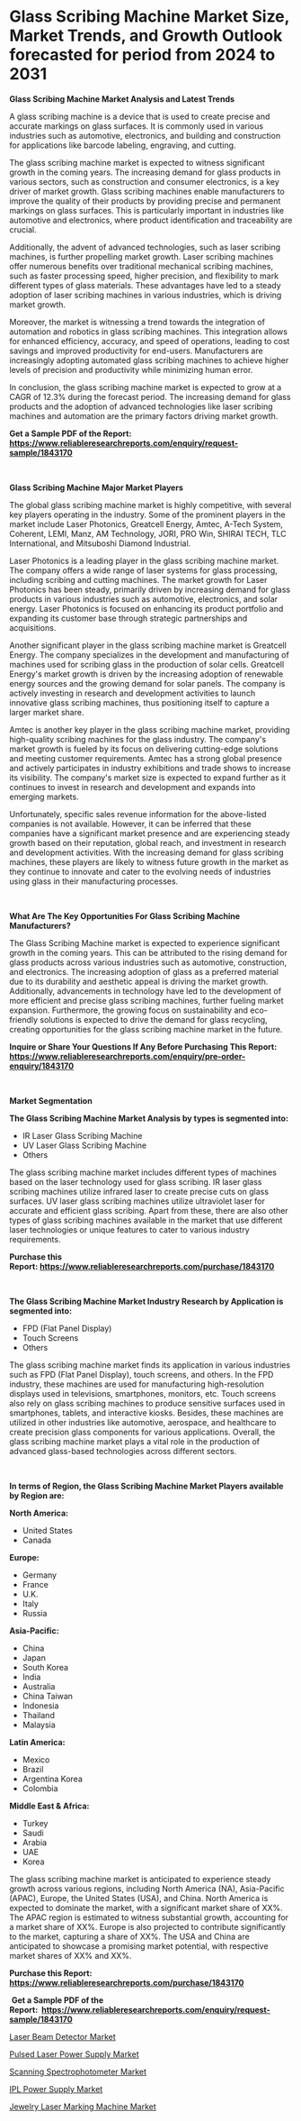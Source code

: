 <p><h1>Glass Scribing Machine Market Size, Market Trends, and Growth Outlook forecasted for period from 2024 to 2031</h1></p><p><strong>Glass Scribing Machine Market Analysis and Latest Trends</strong></p>
<p><p>A glass scribing machine is a device that is used to create precise and accurate markings on glass surfaces. It is commonly used in various industries such as automotive, electronics, and building and construction for applications like barcode labeling, engraving, and cutting.</p><p>The glass scribing machine market is expected to witness significant growth in the coming years. The increasing demand for glass products in various sectors, such as construction and consumer electronics, is a key driver of market growth. Glass scribing machines enable manufacturers to improve the quality of their products by providing precise and permanent markings on glass surfaces. This is particularly important in industries like automotive and electronics, where product identification and traceability are crucial.</p><p>Additionally, the advent of advanced technologies, such as laser scribing machines, is further propelling market growth. Laser scribing machines offer numerous benefits over traditional mechanical scribing machines, such as faster processing speed, higher precision, and flexibility to mark different types of glass materials. These advantages have led to a steady adoption of laser scribing machines in various industries, which is driving market growth.</p><p>Moreover, the market is witnessing a trend towards the integration of automation and robotics in glass scribing machines. This integration allows for enhanced efficiency, accuracy, and speed of operations, leading to cost savings and improved productivity for end-users. Manufacturers are increasingly adopting automated glass scribing machines to achieve higher levels of precision and productivity while minimizing human error.</p><p>In conclusion, the glass scribing machine market is expected to grow at a CAGR of 12.3% during the forecast period. The increasing demand for glass products and the adoption of advanced technologies like laser scribing machines and automation are the primary factors driving market growth.</p></p>
<p><strong>Get a Sample PDF of the Report:&nbsp; <a href="https://www.reliableresearchreports.com/enquiry/request-sample/1843170">https://www.reliableresearchreports.com/enquiry/request-sample/1843170</a></strong></p>
<p>&nbsp;</p>
<p><strong>Glass Scribing Machine Major Market Players</strong></p>
<p><p>The global glass scribing machine market is highly competitive, with several key players operating in the industry. Some of the prominent players in the market include Laser Photonics, Greatcell Energy, Amtec, A-Tech System, Coherent, LEMI, Manz, AM Technology, JORI, PRO Win, SHIRAI TECH, TLC International, and Mitsuboshi Diamond Industrial.</p><p>Laser Photonics is a leading player in the glass scribing machine market. The company offers a wide range of laser systems for glass processing, including scribing and cutting machines. The market growth for Laser Photonics has been steady, primarily driven by increasing demand for glass products in various industries such as automotive, electronics, and solar energy. Laser Photonics is focused on enhancing its product portfolio and expanding its customer base through strategic partnerships and acquisitions.</p><p>Another significant player in the glass scribing machine market is Greatcell Energy. The company specializes in the development and manufacturing of machines used for scribing glass in the production of solar cells. Greatcell Energy's market growth is driven by the increasing adoption of renewable energy sources and the growing demand for solar panels. The company is actively investing in research and development activities to launch innovative glass scribing machines, thus positioning itself to capture a larger market share.</p><p>Amtec is another key player in the glass scribing machine market, providing high-quality scribing machines for the glass industry. The company's market growth is fueled by its focus on delivering cutting-edge solutions and meeting customer requirements. Amtec has a strong global presence and actively participates in industry exhibitions and trade shows to increase its visibility. The company's market size is expected to expand further as it continues to invest in research and development and expands into emerging markets.</p><p>Unfortunately, specific sales revenue information for the above-listed companies is not available. However, it can be inferred that these companies have a significant market presence and are experiencing steady growth based on their reputation, global reach, and investment in research and development activities. With the increasing demand for glass scribing machines, these players are likely to witness future growth in the market as they continue to innovate and cater to the evolving needs of industries using glass in their manufacturing processes.</p></p>
<p>&nbsp;</p>
<p><strong>What Are The Key Opportunities For Glass Scribing Machine Manufacturers?</strong></p>
<p><p>The Glass Scribing Machine market is expected to experience significant growth in the coming years. This can be attributed to the rising demand for glass products across various industries such as automotive, construction, and electronics. The increasing adoption of glass as a preferred material due to its durability and aesthetic appeal is driving the market growth. Additionally, advancements in technology have led to the development of more efficient and precise glass scribing machines, further fueling market expansion. Furthermore, the growing focus on sustainability and eco-friendly solutions is expected to drive the demand for glass recycling, creating opportunities for the glass scribing machine market in the future.</p></p>
<p><strong>Inquire or Share Your Questions If Any Before Purchasing This Report: <a href="https://www.reliableresearchreports.com/enquiry/pre-order-enquiry/1843170">https://www.reliableresearchreports.com/enquiry/pre-order-enquiry/1843170</a></strong></p>
<p>&nbsp;</p>
<p><strong>Market Segmentation</strong></p>
<p><strong>The Glass Scribing Machine Market Analysis by types is segmented into:</strong></p>
<p><ul><li>IR Laser Glass Scribing Machine</li><li>UV Laser Glass Scribing Machine</li><li>Others</li></ul></p>
<p><p>The glass scribing machine market includes different types of machines based on the laser technology used for glass scribing. IR laser glass scribing machines utilize infrared laser to create precise cuts on glass surfaces. UV laser glass scribing machines utilize ultraviolet laser for accurate and efficient glass scribing. Apart from these, there are also other types of glass scribing machines available in the market that use different laser technologies or unique features to cater to various industry requirements.</p></p>
<p><strong>Purchase this Report:&nbsp;<a href="https://www.reliableresearchreports.com/purchase/1843170">https://www.reliableresearchreports.com/purchase/1843170</a></strong></p>
<p>&nbsp;</p>
<p><strong>The Glass Scribing Machine Market Industry Research by Application is segmented into:</strong></p>
<p><ul><li>FPD (Flat Panel Display)</li><li>Touch Screens</li><li>Others</li></ul></p>
<p><p>The glass scribing machine market finds its application in various industries such as FPD (Flat Panel Display), touch screens, and others. In the FPD industry, these machines are used for manufacturing high-resolution displays used in televisions, smartphones, monitors, etc. Touch screens also rely on glass scribing machines to produce sensitive surfaces used in smartphones, tablets, and interactive kiosks. Besides, these machines are utilized in other industries like automotive, aerospace, and healthcare to create precision glass components for various applications. Overall, the glass scribing machine market plays a vital role in the production of advanced glass-based technologies across different sectors.</p></p>
<p>&nbsp;</p>
<p><strong>In terms of Region, the Glass Scribing Machine Market Players available by Region are:</strong></p>
<p>
    <p> <strong> North America: </strong>
        <ul>
            <li>United States</li>
            <li>Canada</li>
        </ul>
        </p> 
    <p> <strong> Europe: </strong>
        <ul>
            <li>Germany</li>
            <li>France</li>
            <li>U.K.</li>
            <li>Italy</li>
            <li>Russia</li>
        </ul>
        </p> 
    <p> <strong> Asia-Pacific: </strong>
        <ul>
            <li>China</li>
            <li>Japan</li>
            <li>South Korea</li>
            <li>India</li>
            <li>Australia</li>
            <li>China Taiwan</li>
            <li>Indonesia</li>
            <li>Thailand</li>
            <li>Malaysia</li>
        </ul>
        </p> 
    <p> <strong> Latin America: </strong>
        <ul>
            <li>Mexico</li>
            <li>Brazil</li>
            <li>Argentina Korea</li>
            <li>Colombia</li>
        </ul>
        </p> 
    <p> <strong> Middle East & Africa: </strong>
        <ul>
            <li>Turkey</li>
            <li>Saudi</li>
            <li>Arabia</li>
            <li>UAE</li>
            <li>Korea</li>
        </ul>
    </p>
    </p>
<p><p>The glass scribing machine market is anticipated to experience steady growth across various regions, including North America (NA), Asia-Pacific (APAC), Europe, the United States (USA), and China. North America is expected to dominate the market, with a significant market share of XX%. The APAC region is estimated to witness substantial growth, accounting for a market share of XX%. Europe is also projected to contribute significantly to the market, capturing a share of XX%. The USA and China are anticipated to showcase a promising market potential, with respective market shares of XX% and XX%.</p></p>
<p><strong>Purchase this Report: <a href="https://www.reliableresearchreports.com/purchase/1843170">https://www.reliableresearchreports.com/purchase/1843170</a></strong></p>
<p>&nbsp;<strong>Get a Sample PDF of the Report:&nbsp;&nbsp;<a href="https://www.reliableresearchreports.com/enquiry/request-sample/1843170">https://www.reliableresearchreports.com/enquiry/request-sample/1843170</a></strong></p>
<p><strong></strong></p>
<p><p><a href="https://github.com/sndrkn/Market-Research-Report-List-2/blob/main/laser-beam-detector-market.md">Laser Beam Detector Market</a></p><p><a href="https://github.com/melchekhinf/Market-Research-Report-List-2/blob/main/pulsed-laser-power-supply-market.md">Pulsed Laser Power Supply Market</a></p><p><a href="https://github.com/amae102299/Market-Research-Report-List-2/blob/main/scanning-spectrophotometer-market.md">Scanning Spectrophotometer Market</a></p><p><a href="https://github.com/merzlyukov93/Market-Research-Report-List-2/blob/main/ipl-power-supply-market.md">IPL Power Supply Market</a></p><p><a href="https://github.com/prosalinda88/Market-Research-Report-List-2/blob/main/jewelry-laser-marking-machine-market.md">Jewelry Laser Marking Machine Market</a></p></p>